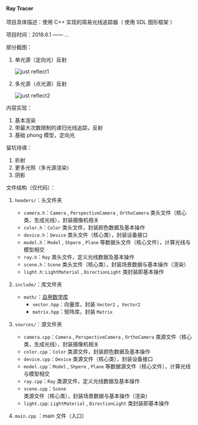 #### Ray Tracer

项目具体描述：使用 C++ 实现的简易光线追踪器（ 使用 SDL 图形框架 ）

项目时间：2018.6.1 —— ...

部分截图：

1. 单光源（定向光）反射

    ![just reflect1](https://image.ibb.co/hmGj5J/WX20180614_114036_2x.png)

2. 多光源（点光源）反射

    ![just reflect2](https://image.ibb.co/dEi0Cy/WX20180614_114750_2x.png)

内容实现：

1. 基本渲染
2. 带最大次数限制的递归光线追踪，反射
3. 基础 phong 模型，定向光

留坑待填：

1. 折射
2. 更多光照（多光源渲染）
3. 阴影

文件结构（仅代码）：

1. `headers/`：头文件夹
    + `camera.h`：`Camera` , `PerspectiveCamera` , `OrthoCamera` 类头文件（核心类，生成光线），封装摄像机相关
    + `color.h`：`Color` 类头文件，封装颜色数据及基本操作
    + `device.h`：`Device` 类头文件（核心类），封装设备接口
    + `model.h`：`Model` , `Shpere` , `Plane` 等数据头文件（核心文件），计算光线与模型相交
    + `ray.h`：`Ray` 类头文件，定义光线数据及基本操作
    + `scene.h`：`Scene` 类头文件（核心类），封装场景数据与基本操作（渲染）
    + `light.h`: `LightMaterial` , `DirectionLight` 类封装即基本操作
2. `include/`：库文件夹
    + `math/`：[自用数学库](https://github.com/KsGin/Math-Lib)
        + `vector.hpp`：向量库，封装 `Vector2` ，`Vector2`
        + `matrix.hpp`：矩阵库，封装 `Matrix`
3. `sources/`：源文件夹
    + `camera.cpp`：`Camera` , `PerspectiveCamera` , `OrthoCamera` 类源文件（核心类，生成光线），封装摄像机相关
    + `color.cpp`：`Color` 类源文件，封装颜色数据及基本操作
    + `device.cpp`：`Device` 类源文件（核心类），封装设备接口
    + `model.cpp`：`Model` , `Shpere` , `Plane` 等数据源文件（核心文件），计算光线与模型相交
    + `ray.cpp`：`Ray` 类源文件，定义光线数据及基本操作
    + `scene.cpp`：`Scene` 类源文件（核心类），封装场景数据与基本操作（渲染）
    + `light.cpp`: `LightMaterial` , `DirectionLight` 类封装即基本操作

4. `main.cpp` ：main 文件（入口）



